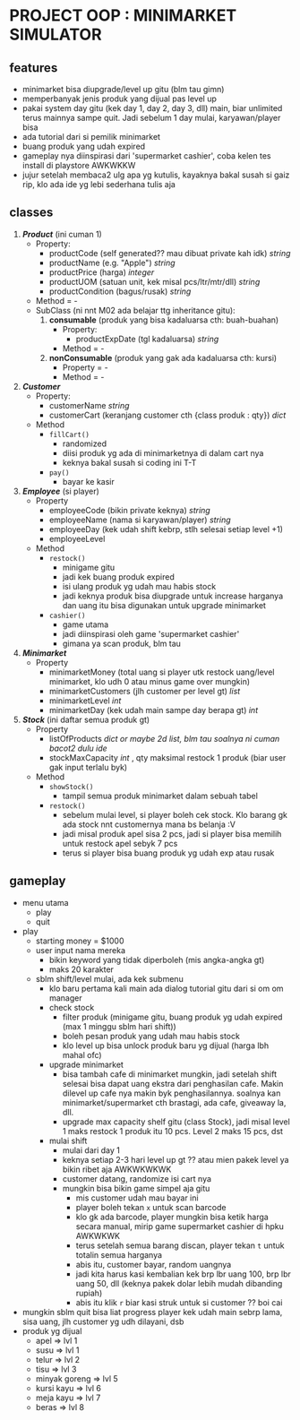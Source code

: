 # PROJECT OOP : MINIMARKET SIMULATOR

## features

- minimarket bisa diupgrade/level up gitu (blm tau gimn)
- memperbanyak jenis produk yang dijual pas level up
- pakai system day gitu (kek day 1, day 2, day 3, dll) main, biar unlimited terus mainnya sampe quit. Jadi sebelum 1 day mulai, karyawan/player bisa 
- ada tutorial dari si pemilik minimarket
- buang produk yang udah expired
- gameplay nya diinspirasi dari 'supermarket cashier', coba kelen tes install di playstore AWKWKKW
- jujur setelah membaca2 ulg apa yg kutulis, kayaknya bakal susah si gaiz rip, klo ada ide yg lebi sederhana tulis aja

## classes

1. ***Product*** (ini cuman 1)
    - Property:
        - productCode (self generated?? mau dibuat private kah idk) _string_
        - productName (e.g. "Apple") _string_
        - productPrice (harga) _integer_
        - productUOM (satuan unit, kek misal pcs/ltr/mtr/dll) _string_
        - productCondition (bagus/rusak) _string_
    - Method = -
    - SubClass (ni nnt M02 ada belajar ttg inheritance gitu):
        1. **consumable** (produk yang bisa kadaluarsa cth: buah-buahan)
            - Property:
                - productExpDate (tgl kadaluarsa) _string_
            - Method = -
        2. **nonConsumable** (produk yang gak ada kadaluarsa cth: kursi)
            - Property = -
            - Method = -
2. ***Customer***
    - Property: 
        - customerName _string_
        - customerCart (keranjang customer cth {class produk : qty}) _dict_
    - Method
        - `fillCart()`
            - randomized
            - diisi produk yg ada di minimarketnya di dalam cart nya
            - keknya bakal susah si coding ini T-T
        - `pay()`
            - bayar ke kasir
3. ***Employee*** (si player)
    - Property
        - employeeCode (bikin private keknya) _string_
        - employeeName (nama si karyawan/player) _string_
        - employeeDay (kek udah shift kebrp, stlh selesai setiap level +1)
        - employeeLevel
    - Method
        - `restock()`
            - minigame gitu
            - jadi kek buang produk expired
            - isi ulang produk yg udah mau habis stock
            - jadi keknya produk bisa diupgrade untuk increase harganya dan uang itu bisa digunakan untuk upgrade minimarket
        - `cashier()`
            - game utama
            - jadi diinspirasi oleh game 'supermarket cashier'
            - gimana ya scan produk, blm tau
4. ***Minimarket***
    - Property
        - minimarketMoney (total uang si player utk restock uang/level minimarket, klo udh 0 atau minus game over mungkin)
        - minimarketCustomers (jlh customer per level gt) _list_
        - minimarketLevel _int_
        - minimarketDay (kek udah main sampe day berapa gt) _int_
5. ***Stock*** (ini daftar semua produk gt)
    - Property
        - listOfProducts _dict or maybe 2d list, blm tau soalnya ni cuman bacot2 dulu ide_
        - stockMaxCapacity _int_ , qty maksimal restock 1 produk (biar user gak input terlalu byk)
    - Method
        - `showStock()`
            - tampil semua produk minimarket dalam sebuah tabel
        - `restock()`
            - sebelum mulai level, si player boleh cek stock. Klo barang gk ada stock nnt customernya mana bs belanja :V
            - jadi misal produk apel sisa 2 pcs, jadi si player bisa memilih untuk restock apel sebyk 7 pcs
            -  terus si player bisa buang produk yg udah exp atau rusak

## gameplay

- menu utama
    - play
    - quit
- play
    - starting money = $1000
    - user input nama mereka
        - bikin keyword yang tidak diperboleh (mis angka-angka gt)
        - maks 20 karakter
    - sblm shift/level mulai, ada kek submenu
        - klo baru pertama kali main ada dialog tutorial gitu dari si om om manager
        - check stock
            - filter produk (minigame gitu, buang produk yg udah expired (max 1 minggu sblm hari shift))
            - boleh pesan produk yang udah mau habis stock
            - klo level up bisa unlock produk baru yg dijual (harga lbh mahal ofc)
        - upgrade minimarket
            - bisa tambah cafe di minimarket mungkin, jadi setelah shift selesai bisa dapat uang ekstra dari penghasilan cafe. Makin dilevel up cafe nya makin byk penghasilannya. soalnya kan minimarket/supermarket cth brastagi, ada cafe, giveaway la, dll.
            - upgrade max capacity shelf gitu (class Stock), jadi misal level 1 maks restock 1 produk itu 10 pcs. Level 2 maks 15 pcs, dst
        - mulai shift
            - mulai dari day 1
            - keknya setiap 2-3 hari level up gt ?? atau mien pakek level ya bikin ribet aja AWKWKWKWK
            - customer datang, randomize isi cart nya
            - mungkin bisa bikin game simpel aja gitu
                - mis customer udah mau bayar ini
                - player boleh tekan `x` untuk scan barcode
                - klo gk ada barcode, player mungkin bisa ketik harga secara manual, mirip game supermarket cashier di hpku AWKWKWK
                - terus setelah semua barang discan, player tekan `t` untuk totalin semua harganya
                - abis itu, customer bayar, random uangnya
                - jadi kita harus kasi kembalian kek brp lbr uang 100, brp lbr uang 50, dll (keknya pakek dolar lebih mudah dibanding rupiah)
                - abis itu klik `r` biar kasi struk untuk si customer ?? boi cai
- mungkin sblm quit bisa liat progress player kek udah main sebrp lama, sisa uang, jlh customer yg udh dilayani, dsb
- produk yg dijual
    - apel => lvl 1
    - susu => lvl 1
    - telur => lvl 2
    - tisu => lvl 3
    - minyak goreng => lvl 5
    - kursi kayu => lvl 6
    - meja kayu => lvl 7
    - beras => lvl 8
